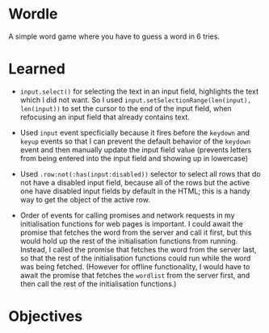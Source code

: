 # Wordle

A simple word game where you have to guess a word in 6 tries.

# Learned

- `input.select()` for selecting the text in an input field, highlights the text which I did not want. So I used `input.setSelectionRange(len(input), len(input))` to set the cursor to the end of the input field, when refocusing an input field that already contains text.

- Used `input` event specficially because it fires before the `keydown` and `keyup` events so that I can prevent the default behavior of the `keydown` event and then manually update the input field value (prevents letters from being entered into the input field and showing up in lowercase)

- Used `.row:not(:has(input:disabled))` selector to select all rows that do not have a disabled input field, because all of the rows but the active one have disabled input fields by default in the HTML; this is a handy way to get the object of the active row.

- Order of events for calling promises and network requests in my initialisation functions for web pages is important. I could await the promise that fetches the word from the server and call it first, but this would hold up the rest of the initialisation functions from running. Instead, I called the promise that fetches the word from the server last, so that the rest of the initialisation functions could run while the word was being fetched. (However for offline functionality, I would have to await the promise that fetches the `wordlist` from the server first, and then call the rest of the initialisation functions.)

# Objectives
